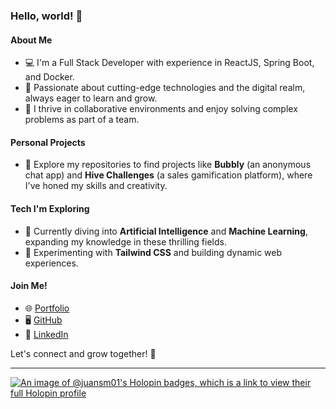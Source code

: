 ### Hello, world! 👋

#### About Me
- 💻 I'm a Full Stack Developer with experience in ReactJS, Spring Boot, and Docker.
- 🚀 Passionate about cutting-edge technologies and the digital realm, always eager to learn and grow.
- 🤝 I thrive in collaborative environments and enjoy solving complex problems as part of a team.

#### Personal Projects
- 🔨 Explore my repositories to find projects like **Bubbly** (an anonymous chat app) and **Hive Challenges** (a sales gamification platform), where I've honed my skills and creativity.

#### Tech I'm Exploring
- 🤖 Currently diving into **Artificial Intelligence** and **Machine Learning**, expanding my knowledge in these thrilling fields.
- 🌟 Experimenting with **Tailwind CSS** and building dynamic web experiences.

#### Join Me!
- 🌐 [Portfolio](https://juanschezmor.github.io/)  
- 🖥️ [GitHub](https://github.com/juanschezmor)  
- 💼 [LinkedIn](https://www.linkedin.com/in/juanschezmor/)  

Let's connect and grow together! 🚀

---

[![An image of @juansm01's Holopin badges, which is a link to view their full Holopin profile](https://holopin.me/juansm01)](https://holopin.io/@juansm01)
